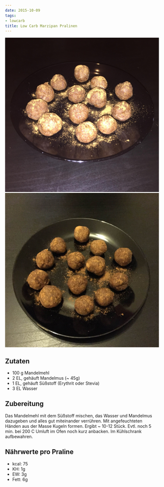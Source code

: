 ```yaml
---
date: 2015-10-09
tags:
- lowcarb
title: Low Carb Marzipan Pralinen
---
```


![](/img/low-carb-marzipan-pralinen.jpg)
![](/img/low-carb-marzipan-pralinen-2.jpg)

## Zutaten
- 100 g           Mandelmehl
- 2 EL, gehäuft   Mandelmus (~ 45g)
- 1 EL, gehäuft   Süßstoff (Erythrit oder Stevia)
- 3 EL            Wasser

## Zubereitung
Das Mandelmehl mit dem Süßstoff mischen, das Wasser und Mandelmus dazugeben und alles gut miteinander verrühren. Mit angefeuchteten Händen aus der Masse Kugeln formen. Ergibt ~ 10-12 Stück. Evtl. noch 5 min. bei 200 C Umluft im Ofen noch kurz anbacken.
Im Kühlschrank aufbewahren.

## Nährwerte pro Praline
- kcal: 75
- KH:    1g
- EW:    3g
- Fett:  6g
